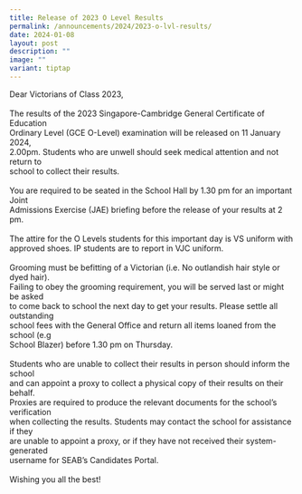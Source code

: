 ```yaml
---
title: Release of 2023 O Level Results
permalink: /announcements/2024/2023-o-lvl-results/
date: 2024-01-08
layout: post
description: ""
image: ""
variant: tiptap
---
```

<p>Dear Victorians of Class 2023,<br><br>The results of the 2023 Singapore-Cambridge General Certificate of Education<br>Ordinary Level (GCE O-Level) examination will be released on 11 January 2024,<br>2.00pm. Students who are unwell should seek medical attention and not return to<br>school to collect their results.<br><br>You are required to be seated in the School Hall by 1.30 pm for an important Joint<br>Admissions Exercise (JAE) briefing before the release of your results at 2 pm.<br><br>The attire for the O Levels students for this important day is VS uniform with<br>approved shoes. IP students are to report in VJC uniform.<br><br>Grooming must be befitting of a Victorian (i.e. No outlandish hair style or dyed hair).<br>Failing to obey the grooming requirement, you will be served last or might be asked<br>to come back to school the next day to get your results. Please settle all outstanding<br>school fees with the General Office and return all items loaned from the school (e.g<br>School Blazer) before 1.30 pm on Thursday.<br><br>Students who are unable to collect their results in person should inform the school<br>and can appoint a proxy to collect a physical copy of their results on their behalf.<br>Proxies are required to produce the relevant documents for the school’s verification<br>when collecting the results. Students may contact the school for assistance if they<br>are unable to appoint a proxy, or if they have not received their system-generated<br>username for SEAB’s Candidates Portal.<br><br>Wishing you all the best!</p>